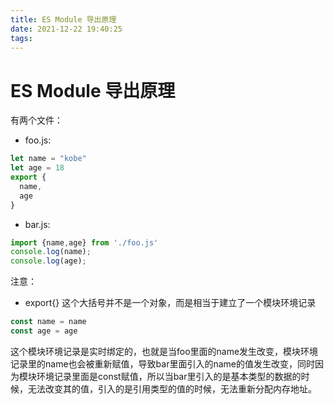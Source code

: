 ```yaml
---
title: ES Module 导出原理
date: 2021-12-22 19:40:25
tags:
---
```


# ES Module 导出原理

有两个文件：  

- foo.js:  

```js
let name = "kobe"
let age = 18
export {
  name,
  age
}
```

- bar.js:  

```js
import {name,age} from './foo.js'
console.log(name);
console.log(age);
```

注意：  

- export{} 这个大括号并不是一个对象，而是相当于建立了一个模块环境记录

```js
const name = name
const age = age
```

这个模块环境记录是实时绑定的，也就是当foo里面的name发生改变，模块环境记录里的name也会被重新赋值，导致bar里面引入的name的值发生改变，同时因为模块环境记录里面是const赋值，所以当bar里引入的是基本类型的数据的时候，无法改变其的值，引入的是引用类型的值的时候，无法重新分配内存地址。
